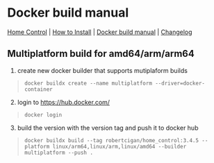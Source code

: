 # Docker build manual

[Home Control](README.md) | [How to Install](INSTALL.md) | [Docker build manual](BUILD.md) | [Changelog](CHANGELOG.md)

## Multiplatform build for amd64/arm/arm64

1. create new docker builder that supports mutiplaform builds
  > `docker buildx create --name multiplatform --driver=docker-container`

2. login to https://hub.docker.com/
  > `docker login`

3. build the version with the version tag and push it to docker hub
  > `docker buildx build --tag robertcigan/home_control:3.4.5 --platform linux/arm64,linux/arm,linux/amd64 --builder multiplatform --push .`
